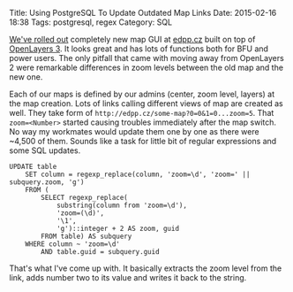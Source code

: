Title: Using PostgreSQL To Update Outdated Map Links
Date: 2015-02-16 18:38
Tags: postgresql, regex
Category: SQL

[We've rolled out](http://www.edpp.cz/pdb_mapa-povodnoveho-planu-mesta/) completely new map GUI at [edpp.cz](http://edpp.cz) built on top of [OpenLayers 3](http://ol3js.org). It looks great and has lots of functions both for BFU and power users. The only pitfall that came with moving away from OpenLayers 2 were remarkable differences in zoom levels between the old map and the new one.

Each of our maps is defined by our admins (center, zoom level, layers) at the map creation. Lots of links calling different views of map are created as well. They take form of `http://edpp.cz/some-map?0=0&1=0...zoom=5`. That `zoom=<Number>` started causing troubles immediately after the map switch. No way my workmates would update them one by one as there were ~4,500 of them. Sounds like a task for little bit of regular expressions and some SQL updates.

    UPDATE table
        SET column = regexp_replace(column, 'zoom=\d', 'zoom=' || subquery.zoom, 'g')
        FROM (
            SELECT regexp_replace(
                substring(column from 'zoom=\d'),
                'zoom=(\d)',
                '\1',
                'g')::integer + 2 AS zoom, guid
            FROM table) AS subquery
        WHERE column ~ 'zoom=\d'
            AND table.guid = subquery.guid

That's what I've come up with. It basically extracts the zoom level from the link, adds number two to its value and writes it back to the string.
